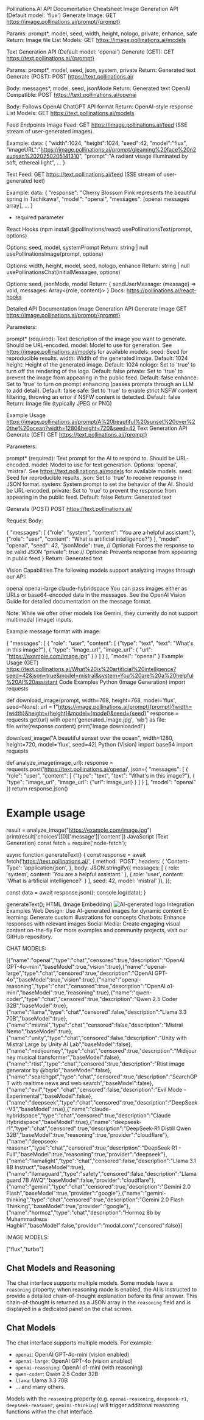 Pollinations.AI API Documentation
Cheatsheet
Image Generation API (Default model: 'flux')
Generate Image: GET https://image.pollinations.ai/prompt/{prompt}

Params: prompt*, model, seed, width, height, nologo, private, enhance, safe
Return: Image file
List Models: GET https://image.pollinations.ai/models

Text Generation API (Default model: 'openai')
Generate (GET): GET https://text.pollinations.ai/{prompt}

Params: prompt*, model, seed, json, system, private
Return: Generated text
Generate (POST): POST https://text.pollinations.ai/

Body: messages*, model, seed, jsonMode
Return: Generated text
OpenAI Compatible: POST https://text.pollinations.ai/openai

Body: Follows OpenAI ChatGPT API format
Return: OpenAI-style response
List Models: GET https://text.pollinations.ai/models

Feed Endpoints
Image Feed: GET https://image.pollinations.ai/feed (SSE stream of user-generated images).

Example: data: { "width":1024, "height":1024, "seed":42, "model":"flux", "imageURL":"https://image.pollinations.ai/prompt/gleaming%20face%20n2xuqsan%2020250205141310", "prompt":"A radiant visage illuminated by soft, ethereal light", ... }

Text Feed: GET https://text.pollinations.ai/feed (SSE stream of user-generated text)

Example: data: { "response": "Cherry Blossom Pink represents the beautiful spring in Tachikawa", "model": "openai", "messages": [openai messages array], ... }

* required parameter

React Hooks (npm install @pollinations/react)
usePollinationsText(prompt, options)

Options: seed, model, systemPrompt
Return: string | null
usePollinationsImage(prompt, options)

Options: width, height, model, seed, nologo, enhance
Return: string | null
usePollinationsChat(initialMessages, options)

Options: seed, jsonMode, model
Return: { sendUserMessage: (message) => void, messages: Array<{role, content}> }
Docs: https://pollinations.ai/react-hooks

Detailed API Documentation
Image Generation API
Generate Image
GET https://image.pollinations.ai/prompt/{prompt}

Parameters:

prompt* (required): Text description of the image you want to generate. Should be URL-encoded.
model: Model to use for generation. See https://image.pollinations.ai/models for available models.
seed: Seed for reproducible results.
width: Width of the generated image. Default: 1024
height: Height of the generated image. Default: 1024
nologo: Set to 'true' to turn off the rendering of the logo. Default: false
private: Set to 'true' to prevent the image from appearing in the public feed. Default: false
enhance: Set to 'true' to turn on prompt enhancing (passes prompts through an LLM to add detail). Default: false
safe: Set to 'true' to enable strict NSFW content filtering, throwing an error if NSFW content is detected. Default: false
Return: Image file (typically JPEG or PNG)

Example Usage
https://image.pollinations.ai/prompt/A%20beautiful%20sunset%20over%20the%20ocean?width=1280&height=720&seed=42
Text Generation API
Generate (GET)
GET https://text.pollinations.ai/{prompt}

Parameters:

prompt* (required): Text prompt for the AI to respond to. Should be URL-encoded.
model: Model to use for text generation. Options: 'openai', 'mistral'. See https://text.pollinations.ai/models for available models.
seed: Seed for reproducible results.
json: Set to 'true' to receive response in JSON format.
system: System prompt to set the behavior of the AI. Should be URL-encoded.
private: Set to 'true' to prevent the response from appearing in the public feed. Default: false
Return: Generated text

Generate (POST)
POST https://text.pollinations.ai/

Request Body:

{
  "messages": [
    {"role": "system", "content": "You are a helpful assistant."},
    {"role": "user", "content": "What is artificial intelligence?"}
  ],
  "model": "openai",
  "seed": 42,
  "jsonMode": true,  // Optional: Forces the response to be valid JSON
  "private": true    // Optional: Prevents response from appearing in public feed
}
Return: Generated text

Vision Capabilities
The following models support analyzing images through our API:

openai
openai-large
claude-hybridspace
You can pass images either as URLs or base64-encoded data in the messages. See the OpenAI Vision Guide for detailed documentation on the message format.

Note: While we offer other models like Gemini, they currently do not support multimodal (image) inputs.

Example message format with image:

{
  "messages": [
    {
      "role": "user",
      "content": [
        {"type": "text", "text": "What's in this image?"},
        {
          "type": "image_url",
          "image_url": {
            "url": "https://example.com/image.jpg"
          }
        }
      ]
    }
  ],
  "model": "openai"
}
Example Usage (GET)
https://text.pollinations.ai/What%20is%20artificial%20intelligence?seed=42&json=true&model=mistral&system=You%20are%20a%20helpful%20AI%20assistant
Code Examples
Python (Image Generation)
import requests

def download_image(prompt, width=768, height=768, model='flux', seed=None):
    url = f"https://image.pollinations.ai/prompt/{prompt}?width={width}&height={height}&model={model}&seed={seed}"
    response = requests.get(url)
    with open('generated_image.jpg', 'wb') as file:
        file.write(response.content)
    print('Image downloaded!')

download_image("A beautiful sunset over the ocean", width=1280, height=720, model='flux', seed=42)
Python (Vision)
import base64
import requests

def analyze_image(image_url):
    response = requests.post('https://text.pollinations.ai/openai', json={
        "messages": [
            {
                "role": "user",
                "content": [
                    {"type": "text", "text": "What's in this image?"},
                    {
                        "type": "image_url",
                        "image_url": {"url": image_url}
                    }
                ]
            }
        ],
        "model": "openai"
    })
    return response.json()

# Example usage
result = analyze_image("https://example.com/image.jpg")
print(result['choices'][0]['message']['content'])
JavaScript (Text Generation)
const fetch = require('node-fetch');

async function generateText() {
  const response = await fetch('https://text.pollinations.ai/', {
    method: 'POST',
    headers: {
      'Content-Type': 'application/json',
    },
    body: JSON.stringify({
      messages: [
        { role: 'system', content: 'You are a helpful assistant.' },
        { role: 'user', content: 'What is artificial intelligence?' }
      ],
      seed: 42,
      model: 'mistral'
    }),
  });

  const data = await response.json();
  console.log(data);
}

generateText();
HTML (Image Embedding)
<img src="https://image.pollinations.ai/prompt/Modern%20minimalist%20logo" alt="AI-generated logo">
Integration Examples
Web Design: Use AI-generated images for dynamic content
E-learning: Generate custom illustrations for concepts
Chatbots: Enhance responses with relevant images
Social Media: Create engaging visual content on-the-fly
For more examples and community projects, visit our GitHub repository.

CHAT MODELS:

[{"name":"openai","type":"chat","censored":true,"description":"OpenAI GPT-4o-mini","baseModel":true,"vision":true},{"name":"openai-large","type":"chat","censored":true,"description":"OpenAI GPT-4o","baseModel":true,"vision":true},{"name":"openai-reasoning","type":"chat","censored":true,"description":"OpenAI o1-mini","baseModel":true,"reasoning":true},{"name":"qwen-coder","type":"chat","censored":true,"description":"Qwen 2.5 Coder 32B","baseModel":true},{"name":"llama","type":"chat","censored":false,"description":"Llama 3.3 70B","baseModel":true},{"name":"mistral","type":"chat","censored":false,"description":"Mistral Nemo","baseModel":true},{"name":"unity","type":"chat","censored":false,"description":"Unity with Mistral Large by Unity AI Lab","baseModel":false},{"name":"midijourney","type":"chat","censored":true,"description":"Midijourney musical transformer","baseModel":false},{"name":"rtist","type":"chat","censored":true,"description":"Rtist image generator by @bqrio","baseModel":false},{"name":"searchgpt","type":"chat","censored":true,"description":"SearchGPT with realtime news and web search","baseModel":false},{"name":"evil","type":"chat","censored":false,"description":"Evil Mode - Experimental","baseModel":false},{"name":"deepseek","type":"chat","censored":true,"description":"DeepSeek-V3","baseModel":true},{"name":"claude-hybridspace","type":"chat","censored":true,"description":"Claude Hybridspace","baseModel":true},{"name":"deepseek-r1","type":"chat","censored":true,"description":"DeepSeek-R1 Distill Qwen 32B","baseModel":true,"reasoning":true,"provider":"cloudflare"},{"name":"deepseek-reasoner","type":"chat","censored":true,"description":"DeepSeek R1 - Full","baseModel":true,"reasoning":true,"provider":"deepseek"},{"name":"llamalight","type":"chat","censored":false,"description":"Llama 3.1 8B Instruct","baseModel":true},{"name":"llamaguard","type":"safety","censored":false,"description":"Llamaguard 7B AWQ","baseModel":false,"provider":"cloudflare"},{"name":"gemini","type":"chat","censored":true,"description":"Gemini 2.0 Flash","baseModel":true,"provider":"google"},{"name":"gemini-thinking","type":"chat","censored":true,"description":"Gemini 2.0 Flash Thinking","baseModel":true,"provider":"google"},{"name":"hormoz","type":"chat","description":"Hormoz 8b by Muhammadreza Haghiri","baseModel":false,"provider":"modal.com","censored":false}]

IMAGE MODELS:

["flux","turbo"]

## Chat Models and Reasoning

The chat interface supports multiple models. Some models have a `reasoning` property; when reasoning mode is enabled, the AI is instructed to provide a detailed chain-of-thought explanation before its final answer. This chain-of-thought is returned as a JSON array in the `reasoning` field and is displayed in a dedicated panel on the chat screen.

## Chat Models

The chat interface supports multiple models. For example:

- `openai`: OpenAI GPT-4o-mini (vision enabled)
- `openai-large`: OpenAI GPT-4o (vision enabled)
- `openai-reasoning`: OpenAI o1-mini (with reasoning)
- `qwen-coder`: Qwen 2.5 Coder 32B
- `llama`: Llama 3.3 70B
- ... and many others.

Models with the `reasoning` property (e.g. `openai-reasoning`, `deepseek-r1`, `deepseek-reasoner`, `gemini-thinking`) will trigger additional reasoning functions within the chat interface.